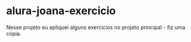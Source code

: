 # alura-joana-exercicio
Nesse projeto eu apliquei alguns exercicios no projeto principal - fiz uma cópia.
